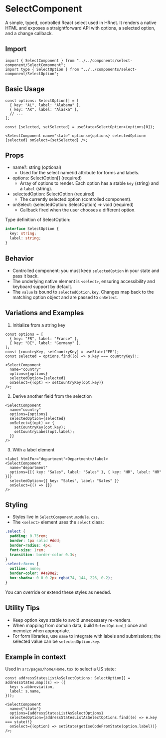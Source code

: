 # SelectComponent

A simple, typed, controlled React select used in HRnet. It renders a native HTML and exposes a straightforward API with options, a selected option, and a change callback.

## Import

```tsx
import { SelectComponent } from "../../components/select-component/SelectComponent";
import type { SelectOption } from "../../components/select-component/SelectOption";
```

## Basic Usage

```tsx
const options: SelectOption[] = [
  { key: "AL", label: "Alabama" },
  { key: "AK", label: "Alaska" },
  // ...
];

const [selected, setSelected] = useState<SelectOption>(options[0]);

<SelectComponent name="state" options={options} selectedOption={selected} onSelect={setSelected} />;
```

## Props

- name?: string (optional)
  - Used for the select name/id attribute for forms and labels.
- options: SelectOption[] (required)
  - Array of options to render. Each option has a stable `key` (string) and a `label` (string).
- selectedOption: SelectOption (required)
  - The currently selected option (controlled component).
- onSelect: (selectedOption: SelectOption) => void (required)
  - Callback fired when the user chooses a different option.

Type definition of SelectOption:

```ts
interface SelectOption {
  key: string;
  label: string;
}
```

## Behavior

- Controlled component: you must keep `selectedOption` in your state and pass it back.
- The underlying native element is `<select>`, ensuring accessibility and keyboard support by default.
- The `value` is bound to `selectedOption.key`. Changes map back to the matching option object and are passed to `onSelect`.

## Variations and Examples

1. Initialize from a string key

```tsx
const options = [
  { key: "FR", label: "France" },
  { key: "DE", label: "Germany" },
];
const [countryKey, setCountryKey] = useState("FR");
const selected = options.find((o) => o.key === countryKey)!;

<SelectComponent
  name="country"
  options={options}
  selectedOption={selected}
  onSelect={(opt) => setCountryKey(opt.key)}
/>;
```

2. Derive another field from the selection

```tsx
<SelectComponent
  name="country"
  options={options}
  selectedOption={selected}
  onSelect={(opt) => {
    setCountryKey(opt.key);
    setCountryLabel(opt.label);
  }}
/>
```

3. With a label element

```tsx
<label htmlFor="department">Department</label>
<SelectComponent
  name="department"
  options={[{ key: "Sales", label: "Sales" }, { key: "HR", label: "HR" }]}
  selectedOption={{ key: "Sales", label: "Sales" }}
  onSelect={() => {}}
/>
```

## Styling

- Styles live in `SelectComponent.module.css`.
- The `<select>` element uses the `select` class:

```css
.select {
  padding: 0.75rem;
  border: 1px solid #ddd;
  border-radius: 4px;
  font-size: 1rem;
  transition: border-color 0.3s;
}
.select:focus {
  outline: none;
  border-color: #4a90e2;
  box-shadow: 0 0 0 2px rgba(74, 144, 226, 0.2);
}
```

You can override or extend these styles as needed.

## Utility Tips

- Keep option keys stable to avoid unnecessary re-renders.
- When mapping from domain data, build `SelectOption[]` once and memoize when appropriate.
- For form libraries, use `name` to integrate with labels and submissions; the selected value can be `selectedOption.key`.

## Example in context

Used in `src/pages/home/Home.tsx` to select a US state:

```tsx
const addressStatesListAsSelectOptions: SelectOption[] = addressStates.map((s) => ({
  key: s.abbreviation,
  label: s.name,
}));

<SelectComponent
  name={"state"}
  options={addressStatesListAsSelectOptions}
  selectedOption={addressStatesListAsSelectOptions.find((e) => e.key === state)!}
  onSelect={(option) => setState(getIsoCodeFromState(option.label))}
/>;
```
